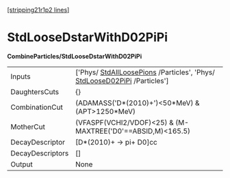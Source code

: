 [[stripping21r1p2 lines]](./stripping21r1p2-commonparticles)

# StdLooseDstarWithD02PiPi

**CombineParticles/StdLooseDstarWithD02PiPi**

|                  |                                                                                                                                                        |
|------------------|--------------------------------------------------------------------------------------------------------------------------------------------------------|
| Inputs           | ['Phys/ [StdAllLoosePions](./stripping21r1p2-stdallloosepions) /Particles', 'Phys/ [StdLooseD02PiPi](./stripping21r1p2-stdloosed02pipi) /Particles'] |
| DaughtersCuts    | {}                                                                                                                                                     |
| CombinationCut   | (ADAMASS('D\*(2010)+')\<50\*MeV) & (APT\>1250\*MeV)                                                                                                    |
| MotherCut        | (VFASPF(VCHI2/VDOF)\<25) & (M-MAXTREE('D0'==ABSID,M)\<165.5)                                                                                           |
| DecayDescriptor  | [D\*(2010)+ -\> pi+ D0]cc                                                                                                                            |
| DecayDescriptors | []                                                                                                                                                   |
| Output           | None                                                                                                                                                   |
